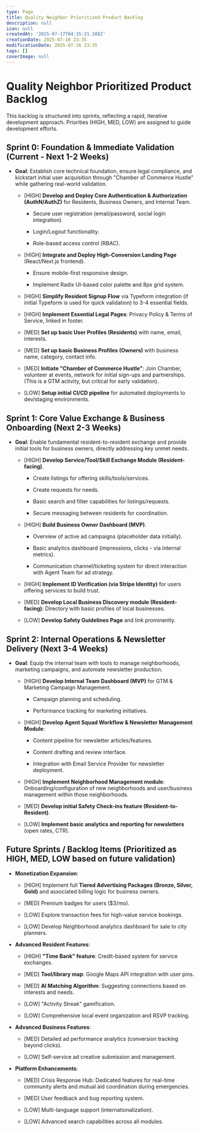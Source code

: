 ```yaml
---
type: Page
title: Quality Neighbor Prioritized Product Backlog
description: null
icon: null
createdAt: '2025-07-17T04:35:21.388Z'
creationDate: 2025-07-16 23:35
modificationDate: 2025-07-16 23:35
tags: []
coverImage: null
---
```


# Quality Neighbor Prioritized Product Backlog

This backlog is structured into sprints, reflecting a rapid, iterative development approach. Priorities (HIGH, MED, LOW) are assigned to guide development efforts.

## Sprint 0: Foundation & Immediate Validation (Current - Next 1-2 Weeks)

- **Goal**: Establish core technical foundation, ensure legal compliance, and kickstart initial user acquisition through "Chamber of Commerce Hustle" while gathering real-world validation.

    - [HIGH] **Develop and Deploy Core Authentication & Authorization (AuthN/AuthZ)** for Residents, Business Owners, and Internal Team.

        - Secure user registration (email/password, social login integration).

        - Login/Logout functionality.

        - Role-based access control (RBAC).

    - [HIGH] **Integrate and Deploy High-Conversion Landing Page** (React/Next.js frontend).

        - Ensure mobile-first responsive design.

        - Implement Radix UI-based color palette and 8px grid system.

    - [HIGH] **Simplify Resident Signup Flow** via Typeform integration (if initial Typeform is used for quick validation) to 3-4 essential fields.

    - [HIGH] **Implement Essential Legal Pages**: Privacy Policy & Terms of Service, linked in footer.

    - [MED] **Set up basic User Profiles (Residents)** with name, email, interests.

    - [MED] **Set up basic Business Profiles (Owners)** with business name, category, contact info.

    - [MED] **Initiate "Chamber of Commerce Hustle"**: Join Chamber, volunteer at events, network for initial sign-ups and partnerships. (This is a GTM activity, but critical for early validation).

    - [LOW] **Setup initial CI/CD pipeline** for automated deployments to dev/staging environments.

## Sprint 1: Core Value Exchange & Business Onboarding (Next 2-3 Weeks)

- **Goal**: Enable fundamental resident-to-resident exchange and provide initial tools for business owners, directly addressing key unmet needs.

    - [HIGH] **Develop Service/Tool/Skill Exchange Module (Resident-facing)**.

        - Create listings for offering skills/tools/services.

        - Create requests for needs.

        - Basic search and filter capabilities for listings/requests.

        - Secure messaging between residents for coordination.

    - [HIGH] **Build Business Owner Dashboard (MVP)**.

        - Overview of active ad campaigns (placeholder data initially).

        - Basic analytics dashboard (impressions, clicks - via internal metrics).

        - Communication channel/ticketing system for direct interaction with Agent Team for ad strategy.

    - [HIGH] **Implement ID Verification (via Stripe Identity)** for users offering services to build trust.

    - [MED] **Develop Local Business Discovery module (Resident-facing)**: Directory with basic profiles of local businesses.

    - [LOW] **Develop Safety Guidelines Page** and link prominently.

## Sprint 2: Internal Operations & Newsletter Delivery (Next 3-4 Weeks)

- **Goal**: Equip the internal team with tools to manage neighborhoods, marketing campaigns, and automate newsletter production.

    - [HIGH] **Develop Internal Team Dashboard (MVP)** for GTM & Marketing Campaign Management.

        - Campaign planning and scheduling.

        - Performance tracking for marketing initiatives.

    - [HIGH] **Develop Agent Squad Workflow & Newsletter Management Module**:

        - Content pipeline for newsletter articles/features.

        - Content drafting and review interface.

        - Integration with Email Service Provider for newsletter deployment.

    - [HIGH] **Implement Neighborhood Management module**: Onboarding/configuration of new neighborhoods and user/business management within those neighborhoods.

    - [MED] **Develop initial Safety Check-ins feature (Resident-to-Resident)**.

    - [LOW] **Implement basic analytics and reporting for newsletters** (open rates, CTR).

## Future Sprints / Backlog Items (Prioritized as HIGH, MED, LOW based on future validation)

- **Monetization Expansion**:

    - [HIGH] Implement full **Tiered Advertising Packages (Bronze, Silver, Gold)** and associated billing logic for business owners.

    - [MED] Premium badges for users ($3/mo).

    - [LOW] Explore transaction fees for high-value service bookings.

    - [LOW] Develop Neighborhood analytics dashboard for sale to city planners.

- **Advanced Resident Features**:

    - [HIGH] **"Time Bank" feature**: Credit-based system for service exchanges.

    - [MED] **Tool/library map**: Google Maps API integration with user pins.

    - [MED] **AI Matching Algorithm**: Suggesting connections based on interests and needs.

    - [LOW] "Activity Streak" gamification.

    - [LOW] Comprehensive local event organization and RSVP tracking.

- **Advanced Business Features**:

    - [MED] Detailed ad performance analytics (conversion tracking beyond clicks).

    - [LOW] Self-service ad creative submission and management.

- **Platform Enhancements**:

    - [MED] Crisis Response Hub: Dedicated features for real-time community alerts and mutual aid coordination during emergencies.

    - [MED] User feedback and bug reporting system.

    - [LOW] Multi-language support (internationalization).

    - [LOW] Advanced search capabilities across all modules.

